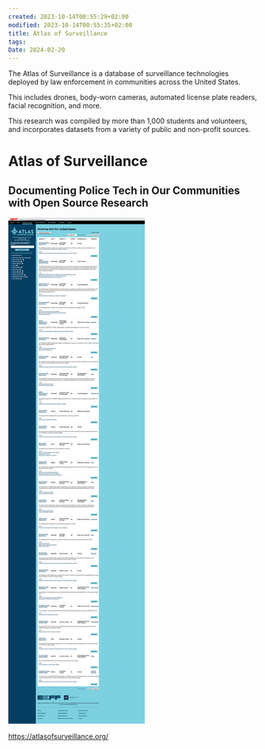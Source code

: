 ```yaml
---
created: 2023-10-14T00:55:29+02:00
modified: 2023-10-14T00:55:35+02:00
title: Atlas of Surveillance
tags: 
Date: 2024-02-20
---
```

The Atlas of Surveillance is a database of surveillance technologies deployed by law enforcement in communities across the United States.

This includes drones, body-worn cameras, automated license plate readers, facial recognition, and more.

This research was compiled by more than 1,000 students and volunteers, and incorporates datasets from a variety of public and non-profit sources.
# Atlas of Surveillance
## Documenting Police Tech in Our Communities with Open Source Research 

![](../_asset/2023-10-14_Documenting%20Police%20Tech%20in%20Our%20Communitieswith%20Open%20Source%20Research_image_1.png)

https://atlasofsurveillance.org/
